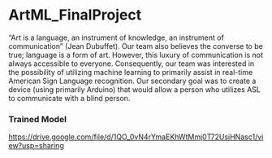 # ArtML_FinalProject

“Art is a language, an instrument of knowledge, an instrument of communication” (Jean Dubuffet).  Our team also  believes the converse to be true; language is a form of art.  However, this luxury of communication is not always accessible to everyone.
Consequently, our team was interested in the possibility of utilizing machine learning to primarily assist in real-time American Sign Language recognition. Our secondary goal was to create a device (using primarily Arduino) that would allow a person who utilizes ASL to communicate with a blind person.  

### Trained Model
https://drive.google.com/file/d/1QO_0vN4rYmaEKhWtMmj0T72UsiHNasc1/view?usp=sharing


